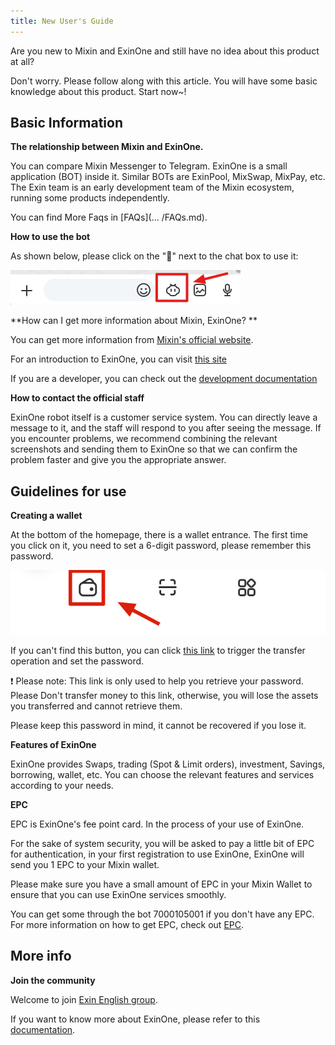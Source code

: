 ```yaml
---
title: New User's Guide
---
```




Are you new to Mixin and ExinOne and still have no idea about this product at all?

Don't worry. Please follow along with this article. You will have some basic knowledge about this product. Start now~!

## Basic Information

**The relationship between Mixin and ExinOne.**

You can compare Mixin Messenger to Telegram. ExinOne is a small application (BOT) inside it. Similar BOTs are ExinPool, MixSwap, MixPay, etc. The Exin team is an early development team of the Mixin ecosystem, running some products independently.

You can find More Faqs in [FAQs](... /FAQs.md).



**How to use the bot**

As shown below, please click on the "🐽" next to the chat box to use it:

![nose](../images/noses.png)

**How can I get more information about Mixin, ExinOne? **

You can get more information from [Mixin's official website](https://mixin.one/).

For an introduction to ExinOne, you can visit [this site](https://support.exinone.com/)

If you are a developer, you can check out the [development documentation](https://developers.exinone.com/)



**How to contact the official staff**

ExinOne robot itself is a customer service system. You can directly leave a message to it, and the staff will respond to you after seeing the message. If you encounter problems, we recommend combining the relevant screenshots and sending them to ExinOne so that we can confirm the problem faster and give you the appropriate answer.



## Guidelines for use

**Creating a wallet**

At the bottom of the homepage, there is a wallet entrance. The first time you click on it, you need to set a 6-digit password, please remember this password.

 ![image-20230713170904789](../images/wallet.png)

If you can't find this button, you can click [this link](mixin://transfer/61103d28-3ac2-44a2-ae34-bd956070dab1) to trigger the transfer operation and set the password.

❗️ Please note: This link is only used to help you retrieve your password. Please Don't transfer money to this link, otherwise, you will lose the assets you transferred and cannot retrieve them.

Please keep this password in mind, it cannot be recovered if you lose it.



**Features of ExinOne**

ExinOne provides Swaps, trading (Spot & Limit orders), investment, Savings, borrowing, wallet, etc. You can choose the relevant features and services according to your needs.



**EPC**

EPC is ExinOne's fee point card. In the process of your use of ExinOne.

For the sake of system security, you will be asked to pay a little bit of EPC for authentication, in your first registration to use ExinOne, ExinOne will send you 1 EPC to your Mixin wallet.

Please make sure you have a small amount of EPC in your Mixin Wallet to ensure that you can use ExinOne services smoothly.

You can get some through the bot 7000105001 if you don't have any EPC. For more information on how to get EPC, check out [EPC](../Features/EPC.md).



## More info

**Join the community**

Welcome to join [Exin English group](https://exinenglish.mixin.group/join?c=GakNEC).

If you want to know more about ExinOne, please refer to this [documentation](../introduction.md). 












